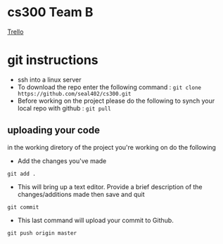 # cs300 Team B

[Trello](https://trello.com/b/CwbQSw9w/frupal)

# git instructions

* ssh into a linux server
* To download the repo enter the following command :
`git clone https://github.com/seal402/cs300.git`
* Before working on the project please do the following to synch your local repo with github :
`git pull`

## uploading your code

in the working diretory of the project you're working on do the following
*  Add the changes you've made

`git add .`

*  This will bring up a text editor. Provide a brief description of the changes/additions made then save and quit

`git commit`

*  This last command will upload your commit to Github.

`git push origin master`


